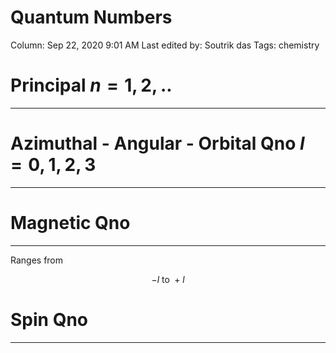 # Quantum Numbers

Column: Sep 22, 2020 9:01 AM
Last edited by: Soutrik das
Tags: chemistry

# Principal $n=1,2,..$

---

# Azimuthal - Angular - Orbital Qno $l=0,1,2,3$

---

# Magnetic Qno

---

Ranges from 

$$-l \text{ to } +l$$

# Spin Qno

---